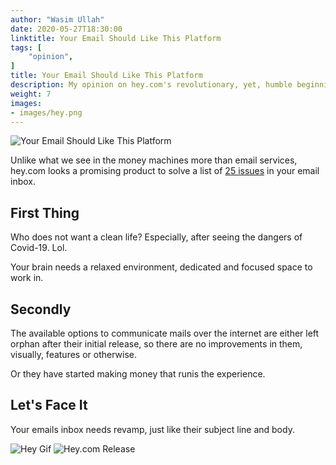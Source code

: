 ```yaml
---
author: "Wasim Ullah"
date: 2020-05-27T18:30:00
linktitle: Your Email Should Like This Platform
tags: [
    "opinion",
]
title: Your Email Should Like This Platform
description: My opinion on hey.com's revolutionary, yet, humble beginning.
weight: 7
images:
- images/hey.png
---
```


![Your Email Should Like This Platform](/images//heyemail.png)

Unlike what we see in the money machines more than email services, hey.com looks a promising product to solve a list of <a href="https://hey.com/problems-with-email/" target="_blank">25 issues</a> in your email inbox.<br>

## First Thing

Who does not want a clean life? Especially, after seeing the dangers of Covid-19. Lol.<br>

Your brain needs a relaxed environment, dedicated and focused space to work in.

## Secondly

The available options to communicate mails over the internet are either left orphan after their initial release, so there are no improvements in them, visually, features or otherwise. <br>

Or they have started making money that runis the experience.

## Let's Face It

Your emails inbox needs revamp, just like their subject line and body.

![Hey Gif](https://media.giphy.com/media/xT0xeADNkaq35EqfoA/giphy.gif)
![Hey.com Release](/images//hey.png)
